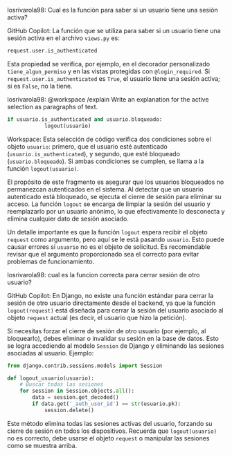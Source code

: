 losrivarola98: Cual es la función para saber si un usuario tiene una sesión activa?

GitHub Copilot: La función que se utiliza para saber si un usuario tiene una sesión activa en el archivo `views.py` es:

```python
request.user.is_authenticated
```

Esta propiedad se verifica, por ejemplo, en el decorador personalizado `tiene_algun_permiso` y en las vistas protegidas con `@login_required`. Si `request.user.is_authenticated` es `True`, el usuario tiene una sesión activa; si es `False`, no la tiene.

losrivarola98: @workspace /explain Write an explanation for the active selection as paragraphs of text.

```python
if usuario.is_authenticated and usuario.bloqueado:
            logout(usuario)
```



Workspace: Esta selección de código verifica dos condiciones sobre el objeto `usuario`: primero, que el usuario esté autenticado (`usuario.is_authenticated`), y segundo, que esté bloqueado (`usuario.bloqueado`). Si ambas condiciones se cumplen, se llama a la función `logout(usuario)`.

El propósito de este fragmento es asegurar que los usuarios bloqueados no permanezcan autenticados en el sistema. Al detectar que un usuario autenticado está bloqueado, se ejecuta el cierre de sesión para eliminar su acceso. La función `logout` se encarga de limpiar la sesión del usuario y reemplazarlo por un usuario anónimo, lo que efectivamente lo desconecta y elimina cualquier dato de sesión asociado.

Un detalle importante es que la función `logout` espera recibir el objeto `request` como argumento, pero aquí se le está pasando `usuario`. Esto puede causar errores si `usuario` no es el objeto de solicitud. Es recomendable revisar que el argumento proporcionado sea el correcto para evitar problemas de funcionamiento.

losrivarola98: cual es la funcion correcta para cerrar sesión de otro usuario?

GitHub Copilot: En Django, no existe una función estándar para cerrar la sesión de otro usuario directamente desde el backend, ya que la función `logout(request)` está diseñada para cerrar la sesión del usuario asociado al objeto `request` actual (es decir, el usuario que hizo la petición).

Si necesitas forzar el cierre de sesión de otro usuario (por ejemplo, al bloquearlo), debes eliminar o invalidar su sesión en la base de datos. Esto se logra accediendo al modelo `Session` de Django y eliminando las sesiones asociadas al usuario. Ejemplo:

```python
from django.contrib.sessions.models import Session

def logout_usuario(usuario):
    # Buscar todas las sesiones
    for session in Session.objects.all():
        data = session.get_decoded()
        if data.get('_auth_user_id') == str(usuario.pk):
            session.delete()
```

Este método elimina todas las sesiones activas del usuario, forzando su cierre de sesión en todos los dispositivos. Recuerda que `logout(usuario)` no es correcto, debe usarse el objeto `request` o manipular las sesiones como se muestra arriba.
